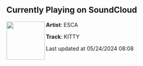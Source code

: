 ## Currently Playing on SoundCloud

[<img align="left" width="100" src="https://i1.sndcdn.com/artworks-9yWjAvCGqrIKY0J3-bmkLzw-t500x500.jpg">](https://soundcloud.com/esca_kassel/kitty)

**Artist**: ESCA 

**Track**: KITTY

Last updated at 05/24/2024 08:08
